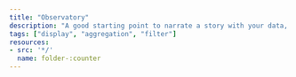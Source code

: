 ```yaml
---
title: "Observatory"
description: "A good starting point to narrate a story with your data, or simply publish a nice looking dashboard"
tags: ["display", "aggregation", "filter"]
resources:
- src: '*/'
  name: folder-:counter
---
```

